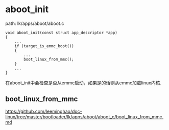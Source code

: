 aboot_init
========================================

path: lk/apps/aboot/aboot.c
```
void aboot_init(const struct app_descriptor *app)
{
    ...
    if (target_is_emmc_boot())
    {
        ...
        boot_linux_from_mmc();
    }
    ...
}
```

在aboot_init中会检查是否从emmc启动，如果是的话则从emmc加载linux内核.

boot_linux_from_mmc
----------------------------------------

https://github.com/leeminghao/doc-linux/tree/master/bootloader/lk/apps/aboot/aboot_c/boot_linux_from_mmc.md